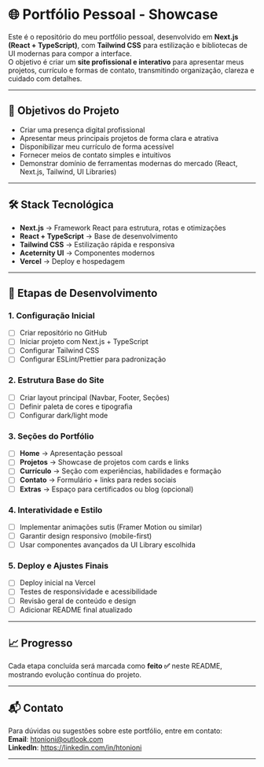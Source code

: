 # 🌐 Portfólio Pessoal - Showcase

Este é o repositório do meu portfólio pessoal, desenvolvido em **Next.js (React + TypeScript)**, com **Tailwind CSS** para estilização e bibliotecas de UI modernas para compor a interface.  
O objetivo é criar um **site profissional e interativo** para apresentar meus projetos, currículo e formas de contato, transmitindo organização, clareza e cuidado com detalhes.

---

## 🚀 Objetivos do Projeto

- Criar uma presença digital profissional
- Apresentar meus principais projetos de forma clara e atrativa
- Disponibilizar meu currículo de forma acessível
- Fornecer meios de contato simples e intuitivos
- Demonstrar domínio de ferramentas modernas do mercado (React, Next.js, Tailwind, UI Libraries)

---

## 🛠️ Stack Tecnológica

- **Next.js** → Framework React para estrutura, rotas e otimizações
- **React + TypeScript** → Base de desenvolvimento
- **Tailwind CSS** → Estilização rápida e responsiva
- **Aceternity UI** → Componentes modernos
- **Vercel** → Deploy e hospedagem

---

## 📌 Etapas de Desenvolvimento

### 1. Configuração Inicial
- [ ] Criar repositório no GitHub
- [ ] Iniciar projeto com Next.js + TypeScript
- [ ] Configurar Tailwind CSS
- [ ] Configurar ESLint/Prettier para padronização

### 2. Estrutura Base do Site
- [ ] Criar layout principal (Navbar, Footer, Seções)
- [ ] Definir paleta de cores e tipografia
- [ ] Configurar dark/light mode

### 3. Seções do Portfólio
- [ ] **Home** → Apresentação pessoal
- [ ] **Projetos** → Showcase de projetos com cards e links
- [ ] **Currículo** → Seção com experiências, habilidades e formação
- [ ] **Contato** → Formulário + links para redes sociais
- [ ] **Extras** → Espaço para certificados ou blog (opcional)

### 4. Interatividade e Estilo
- [ ] Implementar animações sutis (Framer Motion ou similar)
- [ ] Garantir design responsivo (mobile-first)
- [ ] Usar componentes avançados da UI Library escolhida

### 5. Deploy e Ajustes Finais
- [ ] Deploy inicial na Vercel
- [ ] Testes de responsividade e acessibilidade
- [ ] Revisão geral de conteúdo e design
- [ ] Adicionar README final atualizado

---

## 📈 Progresso

Cada etapa concluída será marcada como **feito ✅** neste README, mostrando evolução contínua do projeto.

---

## 📬 Contato

Para dúvidas ou sugestões sobre este portfólio, entre em contato:  
**Email**: htonioni@outlook.com  
**LinkedIn**: https://linkedin.com/in/htonioni

---

